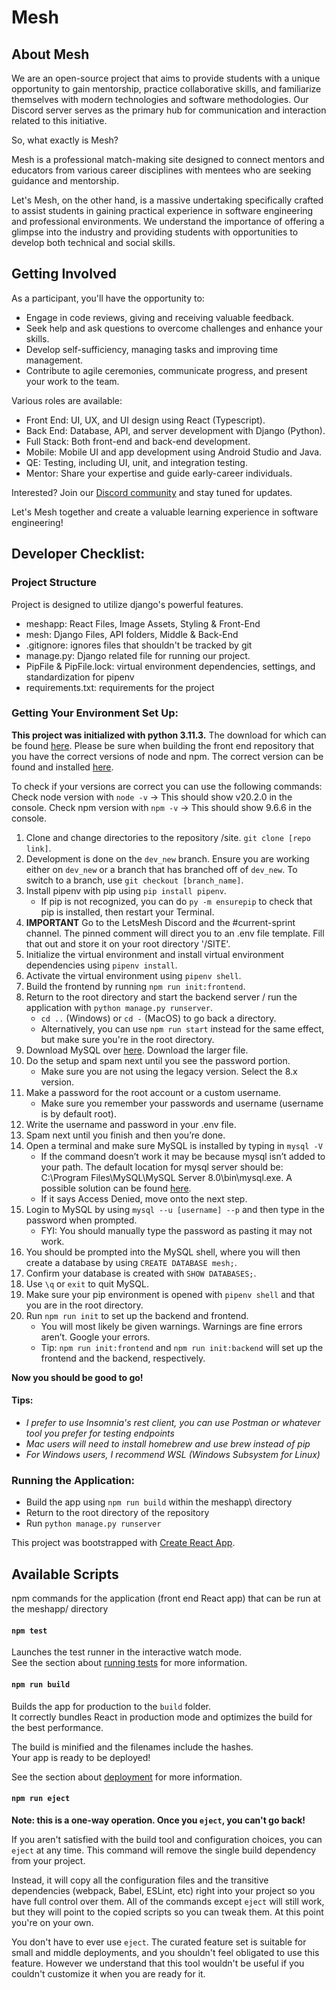 # Mesh

## About Mesh

We are an open-source project that aims to provide students with a unique
opportunity to gain mentorship, practice collaborative skills, and familiarize themselves with modern
technologies and software methodologies. Our Discord server serves as the primary hub for communication
and interaction related to this initiative.

So, what exactly is Mesh?

Mesh is a professional match-making site designed to connect mentors and educators from various career
disciplines with mentees who are seeking guidance and mentorship.

Let's Mesh, on the other hand, is a massive undertaking specifically crafted to assist students in gaining
practical experience in software engineering and professional environments. We understand the importance of
offering a glimpse into the industry and providing students with opportunities to develop both technical
and social skills.

## Getting Involved

As a participant, you'll have the opportunity to:

- Engage in code reviews, giving and receiving valuable feedback.
- Seek help and ask questions to overcome challenges and enhance your skills.
- Develop self-sufficiency, managing tasks and improving time management.
- Contribute to agile ceremonies, communicate progress, and present your work to the team.

Various roles are available:

- Front End: UI, UX, and UI design using React (Typescript).
- Back End: Database, API, and server development with Django (Python).
- Full Stack: Both front-end and back-end development.
- Mobile: Mobile UI and app development using Android Studio and Java.
- QE: Testing, including UI, unit, and integration testing.
- Mentor: Share your expertise and guide early-career individuals.

Interested? Join our [Discord community](https://discord.gg/j7xAGGgRZC) and stay tuned for updates.

Let's Mesh together and create a valuable learning experience in software engineering!

## Developer Checklist:

### Project Structure

Project is designed to utilize django's powerful features.

- meshapp: React Files, Image Assets, Styling & Front-End
- mesh: Django Files, API folders, Middle & Back-End
- .gitignore: ignores files that shouldn't be tracked by git
- manage.py: Django related file for running our project.
- PipFile & PipFile.lock: virtual environment dependencies, settings, and standardization for pipenv
- requirements.txt: requirements for the project

### Getting Your Environment Set Up:

**This project was initialized with python 3.11.3.** The download for which can be found [here](https://www.python.org/downloads/release/python-3113/).
Please be sure when building the front end repository that you have the correct versions of node and npm. The correct version can be found and installed [here](https://nodejs.org/en/blog/release/v20.2.0).

To check if your versions are correct you can use the following commands:
Check node version with `node -v` -> This should show v20.2.0 in the console.
Check npm version with `npm -v` -> This should show 9.6.6 in the console.

1. Clone and change directories to the repository /site. `git clone [repo link]`.
2. Development is done on the `dev_new` branch. Ensure you are working either on `dev_new` or a branch that has branched off of `dev_new`. To switch to a branch, use `git checkout [branch_name]`.
3. Install pipenv with pip using `pip install pipenv`.
   - If pip is not recognized, you can do `py -m ensurepip` to check that pip is installed, then restart your Terminal.
4. **IMPORTANT** Go to the LetsMesh Discord and the #current-sprint channel. The pinned comment will direct you to an .env file template. Fill that out and store it on your root directory '/SITE'.
5. Initialize the virtual environment and install virtual environment dependencies using `pipenv install`.
6. Activate the virtual environment using `pipenv shell`.
7. Build the frontend by running `npm run init:frontend`.
8. Return to the root directory and start the backend server / run the application with `python manage.py runserver`.
    - `cd ..` (Windows) or `cd -` (MacOS) to go back a directory.
    - Alternatively, you can use `npm run start` instead for the same effect, but make sure you're in the root directory.
9. Download MySQL over [here](https://dev.mysql.com/downloads/installer/). Download the larger file.
10. Do the setup and spam next until you see the password portion.
    - Make sure you are not using the legacy version. Select the 8.x version.
12. Make a password for the root account or a custom username.
    - Make sure you remember your passwords and username (username is by default root).
13. Write the username and password in your .env file.
14. Spam next until you finish and then you’re done.
15. Open a terminal and make sure MySQL is installed by typing in `mysql -V`
    - If the command doesn’t work it may be because mysql isn’t added to your path. The default location for mysql server should be: C:\Program Files\MySQL\MySQL Server 8.0\bin\mysql.exe. A possible solution can be found [here](https://stackoverflow.com/questions/5920136/mysql-is-not-recognised-as-an-internal-or-external-command-operable-program-or-b).
    - If it says Access Denied, move onto the next step.
16. Login to MySQL by using  `mysql --u [username] --p` and then type in the password when prompted.
    - FYI: You should manually type the password as pasting it may not work.
17. You should be prompted into the MySQL shell, where you will then create a database by using `CREATE DATABASE mesh;`.
18. Confirm your database is created with `SHOW DATABASES;`.
19. Use `\q` or `exit` to quit MySQL.
20. Make sure your pip environment is opened with `pipenv shell` and that you are in the root directory.
21. Run `npm run init` to set up the backend and frontend.
    - You will most likely be given warnings. Warnings are fine errors aren’t. Google your errors.
    - Tip: `npm run init:frontend` and `npm run init:backend` will set up the frontend and the backend, respectively.

**Now you should be good to go!**

#### Tips:

- _I prefer to use Insomnia's rest client, you can use Postman or whatever tool you prefer for testing endpoints_
- _Mac users will need to install homebrew and use brew instead of pip_
- _For Windows users, I recommend WSL (Windows Subsystem for Linux)_

### Running the Application:

- Build the app using `npm run build` within the meshapp\ directory
- Return to the root directory of the repository
- Run `python manage.py runserver`

This project was bootstrapped with [Create React App](https://github.com/facebook/create-react-app).

## Available Scripts

npm commands for the application (front end React app) that can be run at the meshapp/ directory

#### `npm test`

Launches the test runner in the interactive watch mode.\
See the section about [running tests](https://facebook.github.io/create-react-app/docs/running-tests) for more information.

#### `npm run build`

Builds the app for production to the `build` folder.\
It correctly bundles React in production mode and optimizes the build for the best performance.

The build is minified and the filenames include the hashes.\
Your app is ready to be deployed!

See the section about [deployment](https://facebook.github.io/create-react-app/docs/deployment) for more information.

#### `npm run eject`

**Note: this is a one-way operation. Once you `eject`, you can't go back!**

If you aren't satisfied with the build tool and configuration choices, you can `eject` at any time. This command will remove the single build dependency from your project.

Instead, it will copy all the configuration files and the transitive dependencies (webpack, Babel, ESLint, etc) right into your project so you have full control over them. All of the commands except `eject` will still work, but they will point to the copied scripts so you can tweak them. At this point you're on your own.

You don't have to ever use `eject`. The curated feature set is suitable for small and middle deployments, and you shouldn't feel obligated to use this feature. However we understand that this tool wouldn't be useful if you couldn't customize it when you are ready for it.


